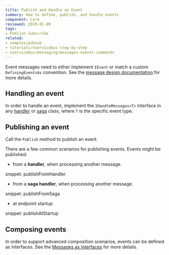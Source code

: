 ```yaml
---
title: Publish and Handle an Event
summary: How to define, publish, and handle events
component: Core
reviewed: 2019-01-09
tags:
- Publish Subscribe
related:
- samples/pubsub
- tutorials/nservicebus-step-by-step
- nservicebus/messaging/messages-events-commands
---
```


Event messages need to either implement `IEvent` or match a custom `DefiningEventsAs` convention. See the [message design documentation](/nservicebus/messaging/messages-events-commands.md) for more details.

## Handling an event

In order to handle an event, implement the `IHandleMessages<T>` interface in any [handler](/nservicebus/handlers) or [saga](/nservicebus/sagas) class, where `T` is the specific event type.


## Publishing an event

Call the `Publish` method to publish an event.

There are a few common scenarios for publishing events. Events might be published:

- from a **handler**, when processing another message.

snippet: publishFromHandler

- from a **saga handler**, when processing another message.

snippet: publishFromSaga

- at endpoint startup

snippet: publishAtStartup


## Composing events

In order to support advanced composition scenarios, events can be defined as interfaces. See the [Messages as Interfaces](/nservicebus/messaging/messages-as-interfaces.md) for more details.